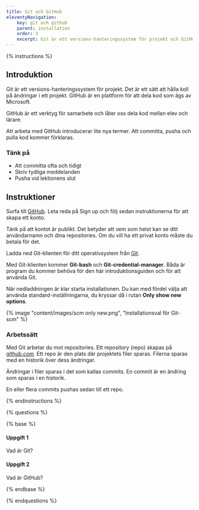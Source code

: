 ```yaml
---
title: Git och GitHub
eleventyNavigation:
    key: git och github
    parent: installation
    order: 3
    excerpt: Git är ett versions-hanteringssystem för projekt och GitHub är en plattform för att dela kod.
---
```


{% instructions %}

## Introduktion

Git är ett versions-hanteringssystem för projekt. Det är ett sätt att hålla koll på ändringar i ett projekt. GitHub är en plattform för att dela kod som ägs av Microsoft.

GitHub är ett verktyg för samarbete och låter oss dela kod mellan elev och lärare.

Att arbeta med GitHub introducerar lite nya termer. Att committa, pusha och pulla kod kommer förklaras.

### Tänk på

-   Att committa ofta och tidigt
-   Skriv tydliga meddelanden
-   Pusha vid lektionens slut

## Instruktioner

Surfa till [GitHub](https://github.com/). Leta reda på Sign up och följ sedan instruktionerna för att skapa ett konto.

Tänk på att kontot är publikt. Det betyder att vem som helst kan se ditt användarnamn och dina repositories. Om du vill ha ett privat konto måste du betala för det.

Ladda ned Git-klienten för ditt operativsystem från [Git](https://git-scm.com/downloads).

Med Git-klienten kommer **Git-bash** och **Git-credential-manager**. Båda är program du kommer behöva för den här introduktionsguiden och för att använda Git.

När nedladdningen är klar starta installationen. Du kan med fördel välja att använda standard-inställningarna, du kryssar då i rutan **Only show new options**.

{% image "content/images/scm only new.png", "Installationsval för Git-scm" %}

### Arbetssätt

Med Git arbetar du mot repositories. Ett repository (repo) skapas på [github.com](https://github.com). Ett repo är den plats där projektets filer sparas. Filerna sparas med en historik över dess ändringar.

Ändringar i filer sparas i det som kallas commits. En commit är en ändring som sparas i en historik.

En eller flera commits pushas sedan till ett repo.

{% endinstructions %}

{% questions %}

{% base %}

#### Uppgift 1

Vad är Git?

#### Uppgift 2

Vad är GitHub?

{% endbase %}

{% endquestions %}
